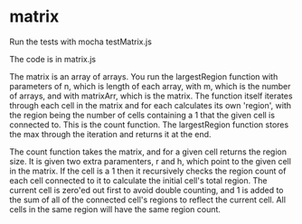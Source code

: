 # matrix

Run the tests with mocha testMatrix.js


The code is in matrix.js


The matrix is an array of arrays. You run the largestRegion function with parameters of n, which is length of each array, with m, which is the number of arrays, and with matrixArr, which is the matrix. The function itself iterates through each cell in the matrix and for each calculates its own 'region', with the region being the number of cells containing a 1 that the given cell is connected to. This is the count function. The largestRegion function stores the max through the iteration and returns it at the end.


The count function takes the matrix, and for a given cell returns the region size. It is given two extra paramenters, r and h, which point to the given cell in the matrix. If the cell is a 1 then it recursively checks the region count of each cell connected to it to calculate the initial cell's total region. The current cell is zero'ed out first to avoid double counting, and 1 is added to the sum of all of the connected cell's regions to reflect the current cell. All cells in the same region will have the same region count.
